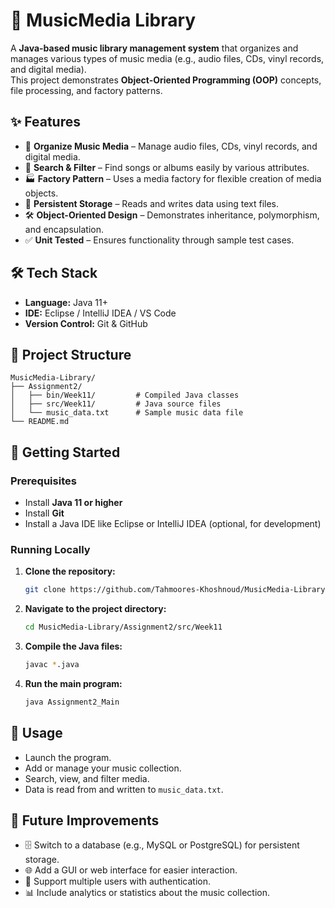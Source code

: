 # 🎵 MusicMedia Library
A **Java-based music library management system** that organizes and manages various types of music media (e.g., audio files, CDs, vinyl records, and digital media).  
This project demonstrates **Object-Oriented Programming (OOP)** concepts, file processing, and factory patterns.

## ✨ Features
- 📂 **Organize Music Media** – Manage audio files, CDs, vinyl records, and digital media.
- 🔎 **Search & Filter** – Find songs or albums easily by various attributes.
- 🏭 **Factory Pattern** – Uses a media factory for flexible creation of media objects.
- 💾 **Persistent Storage** – Reads and writes data using text files.
- 🛠 **Object-Oriented Design** – Demonstrates inheritance, polymorphism, and encapsulation.
- ✅ **Unit Tested** – Ensures functionality through sample test cases.

## 🛠 Tech Stack
- **Language:** Java 11+
- **IDE:** Eclipse / IntelliJ IDEA / VS Code  
- **Version Control:** Git & GitHub

## 📂 Project Structure
```
MusicMedia-Library/
├── Assignment2/
│   ├── bin/Week11/         # Compiled Java classes
│   ├── src/Week11/         # Java source files
│   └── music_data.txt      # Sample music data file
└── README.md
```

## 🚀 Getting Started
### Prerequisites
- Install **Java 11 or higher**
- Install **Git**
- Install a Java IDE like Eclipse or IntelliJ IDEA (optional, for development)

### Running Locally
1. **Clone the repository:**
   ```bash
   git clone https://github.com/Tahmoores-Khoshnoud/MusicMedia-Library.git
   ```
2. **Navigate to the project directory:**
   ```bash
   cd MusicMedia-Library/Assignment2/src/Week11
   ```
3. **Compile the Java files:**
   ```bash
   javac *.java
   ```
4. **Run the main program:**
   ```bash
   java Assignment2_Main
   ```

## 📖 Usage
- Launch the program.
- Add or manage your music collection.
- Search, view, and filter media.
- Data is read from and written to `music_data.txt`.

## 📌 Future Improvements
- 🗄 Switch to a database (e.g., MySQL or PostgreSQL) for persistent storage.
- 🌐 Add a GUI or web interface for easier interaction.
- 👥 Support multiple users with authentication.
- 📊 Include analytics or statistics about the music collection.
